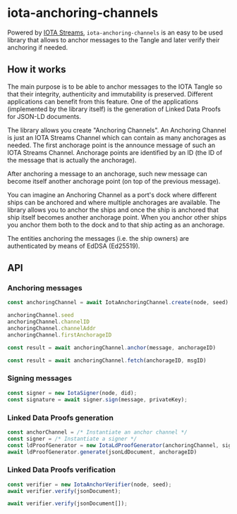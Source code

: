 # iota-anchoring-channels

Powered by [IOTA Streams](https://github.com/iotaledger/streams), `iota-anchoring-channels` is an easy to be used library that allows to anchor messages to the Tangle and later verify their anchoring if needed. 

## How it works

The main purpose is to be able to anchor messages to the IOTA Tangle so that their integrity, authenticity and immutability is preserved. Different applications can benefit from this feature. One of the applications (implemented by the library itself) is the generation of Linked Data Proofs for JSON-LD documents.  

The library allows you create "Anchoring Channels". An Anchoring Channel is just an IOTA Streams Channel which can contain as many anchorages as needed. The first anchorage point is the announce message of such an IOTA Streams Channel. Anchorage points are identified by an ID (the ID of the message that is actually the anchorage). 

After anchoring a message to an anchorage, such new message can become itself another anchorage point (on top of the previous message). 

You can imagine an Anchoring Channel as a port's dock where different ships can be anchored and where multiple anchorages  are available. The library allows you to anchor the ships and once the ship is anchored that ship itself becomes another anchorage point. When you anchor other ships you anchor them both to the dock and to that ship acting as an anchorage.

The entities anchoring the messages (i.e. the ship owners) are authenticated by means of EdDSA (Ed25519). 

## API

### Anchoring messages

```ts
const anchoringChannel = await IotaAnchoringChannel.create(node, seed).bind(channelID);

anchoringChannel.seed
anchoringChannel.channelID
anchoringChannel.channelAddr
anchoringChannel.firstAnchorageID

const result = await anchoringChannel.anchor(message, anchorageID)

const result = await anchoringChannel.fetch(anchorageID, msgID)
``` 

### Signing messages

```ts
const signer = new IotaSigner(node, did);
const signature = await signer.sign(message, privateKey);
```

### Linked Data Proofs generation

```ts
const anchorChannel = /* Instantiate an anchor channel */
const signer = /* Instantiate a signer */
const ldProofGenerator = new IotaLdProofGenerator(anchoringChannel, signer)
await ldProofGenerator.generate(jsonLdDocument, anchorageID)
```

### Linked Data Proofs verification

```ts
const verifier = new IotaAnchorVerifier(node, seed);
await verifier.verify(jsonDocument);

await verifier.verify(jsonDocument[]);
```
